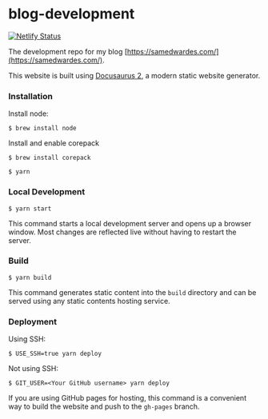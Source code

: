# blog-development

[![Netlify Status](https://api.netlify.com/api/v1/badges/f842119c-ee2a-4b18-9658-befe42fe8a2a/deploy-status)](https://app.netlify.com/sites/samedwardes/deploys)

The development repo for my blog [https://samedwardes.com/](https://samedwardes.com/).

This website is built using [Docusaurus 2](https://docusaurus.io/), a modern static website generator.

### Installation

Install node:

```
$ brew install node
```

Install and enable corepack

```
$ brew install corepack
```

```
$ yarn
```

### Local Development

```
$ yarn start
```

This command starts a local development server and opens up a browser window. Most changes are reflected live without having to restart the server.

### Build

```
$ yarn build
```

This command generates static content into the `build` directory and can be served using any static contents hosting service.

### Deployment

Using SSH:

```
$ USE_SSH=true yarn deploy
```

Not using SSH:

```
$ GIT_USER=<Your GitHub username> yarn deploy
```

If you are using GitHub pages for hosting, this command is a convenient way to build the website and push to the `gh-pages` branch.
